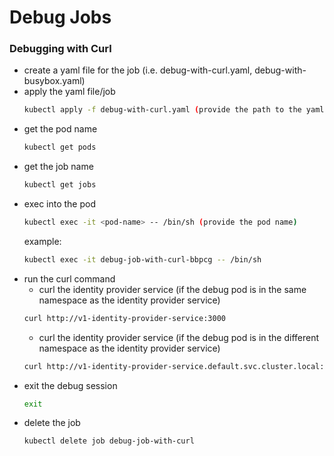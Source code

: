 # Debug Jobs
### Debugging with Curl
- create a yaml file for the job (i.e. debug-with-curl.yaml, debug-with-busybox.yaml)
- apply the yaml file/job
    ```bash
    kubectl apply -f debug-with-curl.yaml (provide the path to the yaml file)
    ```
- get the pod name
    ```bash
    kubectl get pods
    ```
- get the job name
    ```bash
    kubectl get jobs
    ```
- exec into the pod
    ```bash
    kubectl exec -it <pod-name> -- /bin/sh (provide the pod name)
    ```
    example:
    ```bash
    kubectl exec -it debug-job-with-curl-bbpcg -- /bin/sh
    ```
- run the curl command
    - curl the identity provider service (if the debug pod is in the same namespace as the identity provider service)
    ```bash
    curl http://v1-identity-provider-service:3000
    ```
    - curl the identity provider service (if the debug pod is in the different namespace as the identity provider service)
    ```bash
    curl http://v1-identity-provider-service.default.svc.cluster.local:3000
    ```
- exit the debug session
    ```bash
    exit
    ```
- delete the job
    ```bash
    kubectl delete job debug-job-with-curl
    ```